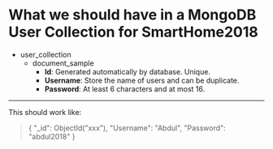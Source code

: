 What we should have in a MongoDB User Collection for SmartHome2018
=============================

+ user_collection
  + document_sample
    + **Id**: Generated automatically by database. Unique.
    + **Username**: Store the name of users and can be duplicate.
    + **Password**: At least 6 characters and at most 16.

-------------------
This should work like:
> {
>     "_id": ObjectId("xxx"),
>     "Username": "Abdul",
>     "Password": "abdul2018"
> }



